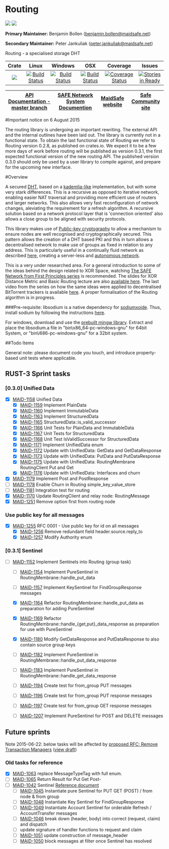 # Routing
[![](https://img.shields.io/badge/Project%20SAFE-Approved-green.svg)](http://maidsafe.net/applications) [![](https://img.shields.io/badge/License-GPL3-green.svg)](https://github.com/maidsafe/routing/blob/master/COPYING)

**Primary Maintainer:**     Benjamin Bollen (benjamin.bollen@maidsafe.net)

**Secondary Maintainer:**   Peter Jankuliak (peter.jankuliak@maidsafe.net)

Routing - a specialised storage DHT

|Crate|Linux|Windows|OSX|Coverage|Issues|
|:------:|:-------:|:-------:|:-------:|:-------:|:-------:|
|[![](http://meritbadge.herokuapp.com/routing)](https://crates.io/crates/routing)|[![Build Status](https://travis-ci.org/maidsafe/routing.svg?branch=master)](https://travis-ci.org/maidsafe/routing)|[![Build Status](http://ci.maidsafe.net:8080/buildStatus/icon?job=routing_win64_status_badge)](http://ci.maidsafe.net:8080/job/routing_win64_status_badge/)|[![Build Status](http://ci.maidsafe.net:8080/buildStatus/icon?job=routing_osx_status_badge)](http://ci.maidsafe.net:8080/job/routing_osx_status_badge/)|[![Coverage Status](https://coveralls.io/repos/maidsafe/routing/badge.svg)](https://coveralls.io/r/maidsafe/routing)|[![Stories in Ready](https://badge.waffle.io/maidsafe/routing.png?label=ready&title=Ready)](https://waffle.io/maidsafe/routing)

| [API Documentation - master branch](http://maidsafe.net/routing/master/) | [SAFE Network System Documention](http://systemdocs.maidsafe.net) | [MaidSafe website](http://maidsafe.net) | [Safe Community site](https://forum.safenetwork.io) |
|:------:|:-------:|:-------:|:-------:|

#Important notice on 6 August 2015

The routing library is undergoing an important rewriting.  The external API and the internal outlines have been laid out.  The library is currently not in a functional state.  To obtain the last functional state of Routing we refer to Routing version 0.2.8, as published on crates.io.  We expect it to be a few more days of work before routing will be published as version 0.3.1, the first expected functional version of the new routing API. The published version 0.3.0 should only be used by a user library to compile against, and prepare for the upcoming new interface.

#Overview

A secured [DHT](http://en.wikipedia.org/wiki/Distributed_hash_table), based on a [kademlia-like](http://en.wikipedia.org/wiki/Kademlia) implementation, but with some very stark differences. This is a recursive as opposed to iterative network, enabling easier NAT traversal and providing more efficient use of routers and larger networks. This also allows very fast reconfiguration of network changes, aleviating the requirement for a refresh algorithm. A recursive solution based on a network protocol layer that is 'connection oriented' also allows a close group to be aligned with security protocols.

This library makes use of [Public-key cryptography](http://en.wikipedia.org/wiki/Public-key_cryptography) to allow a mechanism to ensure nodes are well recognised and cryptographically secured. This pattern
allows the creation of a DHT based PKI and this in turn allows a decentralised network to make use of groups as fixed in relation to any address. This is particularly useful in a continually fluid network as described [here,](http://maidsafe.net/Whitepapers/pdf/MaidSafeDistributedHashTable.pdf) creating a server-less and [autonomous network](http://maidsafe.net/docs/SAFEnetwork.pdf).

This is a very under researched area. For a general introduction to some of the ideas behind the design related to XOR Space, watching [The SAFE Network from First Principles series](https://www.youtube.com/watch?v=Lr9FJRDcNzk&list=PLiYqQVdgdw_sSDkdIZzDRQR9xZlsukIxD) is recommended. The slides for XOR Distance Metric and Basic Routing lecture are also [available here](http://ericklavoie.com/talks/safenetwork/1-xor-routing.pdf). The last video from the series on how the same ideas were applied to decentralised BitTorrent trackers is available [here](https://www.youtube.com/watch?v=YFV908uoLPY). A proper formalisation of the Routing algorithm is in progress.


###Pre-requisite:
libsodium is a native dependency for [sodiumxoide](https://github.com/dnaq/sodiumoxide). Thus, install sodium by following the instructions [here](http://doc.libsodium.org/installation/index.html).

For windows, download and use the [prebuilt mingw library](https://download.libsodium.org/libsodium/releases/libsodium-1.0.2-mingw.tar.gz).
Extract and place the libsodium.a file in "bin\x86_64-pc-windows-gnu" for 64bit System, or "bin\i686-pc-windows-gnu" for a 32bit system.

##Todo Items

General note: please document code you touch, and introduce property-based unit tests where applicable.

## RUST-3 Sprint tasks

### [0.3.0] Unified Data
- [x] [MAID-1158](https://maidsafe.atlassian.net/browse/MAID-1158) Unified Data
    - [x] [MAID-1159](https://maidsafe.atlassian.net/browse/MAID-1159) Implement PlainData
    - [x] [MAID-1160](https://maidsafe.atlassian.net/browse/MAID-1160) Implement ImmutableData
    - [x] [MAID-1163](https://maidsafe.atlassian.net/browse/MAID-1163) Implement StructuredData
    - [x] [MAID-1165](https://maidsafe.atlassian.net/browse/MAID-1165) StructuredData::is_valid_successor
    - [x] [MAID-1166](https://maidsafe.atlassian.net/browse/MAID-1166) Unit Tests for PlainData and ImmutableData
    - [x] [MAID-1167](https://maidsafe.atlassian.net/browse/MAID-1167) Unit Tests for StructuredData
    - [x] [MAID-1168](https://maidsafe.atlassian.net/browse/MAID-1168) Unit Test IsValidSuccessor for StructuredData
    - [x] [MAID-1171](https://maidsafe.atlassian.net/browse/MAID-1171) Implement UnifiedData enum
    - [x] [MAID-1172](https://maidsafe.atlassian.net/browse/MAID-1172) Update with UnifiedData: GetData and GetDataResponse
    - [x] [MAID-1173](https://maidsafe.atlassian.net/browse/MAID-1173) Update with UnifiedData: PutData and PutDataResponse
    - [x] [MAID-1175](https://maidsafe.atlassian.net/browse/MAID-1175) Update with UnifiedData: RoutingMembrane RoutingClient Put and Get
    - [x] [MAID-1176](https://maidsafe.atlassian.net/browse/MAID-1176) Update with UnifiedData: Interfaces and churn
- [x] [MAID-1179](https://maidsafe.atlassian.net/browse/MAID-1179) Implement Post and PostResponse
- [ ] [MAID-1178](https://maidsafe.atlassian.net/browse/MAID-1178) Enable Churn in Routing simple_key_value_store
- [ ] [MAID-1181](https://maidsafe.atlassian.net/browse/MAID-1181) Integration test for routing
- [x] [MAID-1170](https://maidsafe.atlassian.net/browse/MAID-1170) Update RoutingClient and relay node: RoutingMessage
- [x] [MAID-1251](https://maidsafe.atlassian.net/browse/MAID-1251) Remove option first from routing node

### Use public key for all messages
- [x] [MAID-1255](https://maidsafe.atlassian.net/browse/MAID-1255) RFC 0001 - Use public key for id on all messages
    - [x] [MAID-1256](https://maidsafe.atlassian.net/browse/MAID-1256) Remove redundant field header.source.reply_to
    - [x] [MAID-1257](https://maidsafe.atlassian.net/browse/MAID-1257) Modify Authority enum

### [0.3.1] Sentinel
- [ ] [MAID-1152](https://maidsafe.atlassian.net/browse/MAID-1152) Implement Sentinels into Routing (group task)
    - [ ] [MAID-1154](https://maidsafe.atlassian.net/browse/MAID-1154) Implement PureSentinel in RoutingMembrane::handle_put_data
    - [ ] [MAID-1157](https://maidsafe.atlassian.net/browse/MAID-1157) Implement KeySentinel for FindGroupResponse messages
    - [x] [MAID-1164](https://maidsafe.atlassian.net/browse/MAID-1164) Refactor RoutingMembrane::handle_put_data as preparation for adding PureSentinel
    - [x] [MAID-1169](https://maidsafe.atlassian.net/browse/MAID-1169) Refactor RoutingMembrane::handle_{get,put}_data_response as preparation for use with PureSentinel
    - [x] [MAID-1180](https://maidsafe.atlassian.net/browse/MAID-1180) Modify GetDataResponse and PutDataResponse to also contain source group keys
    - [ ] [MAID-1182](https://maidsafe.atlassian.net/browse/MAID-1182) Implement PureSentinel in RoutingMembrane::handle_put_data_response
    - [ ] [MAID-1183](https://maidsafe.atlassian.net/browse/MAID-1183) Implement PureSentinel in RoutingMembrane::handle_get_data_response
    - [ ] [MAID-1194](https://maidsafe.atlassian.net/browse/MAID-1194) Create test for from_group PUT messages
    - [ ] [MAID-1196](https://maidsafe.atlassian.net/browse/MAID-1196) Create test for from_group PUT response messages
    - [ ] [MAID-1197](https://maidsafe.atlassian.net/browse/MAID-1197) Create test for from_group GET response messages
    - [ ] [MAID-1207](https://maidsafe.atlassian.net/browse/MAID-1207) Implement PureSentinel for POST and DELETE messages


## Future sprints

Note 2015-06-22: below tasks will be affected by [proposed RFC: Remove Transaction Managers](https://github.com/maidsafe/rfcs/pull/1) ([view draft](https://github.com/dirvine/rfcs/blob/master/proposed/0000-Remove-Transaction-Managers.md))

### Old tasks for reference
- [x] [MAID-1063](https://maidsafe.atlassian.net/browse/MAID-1063) replace MessageTypeTag with full enum.
- [ ] [MAID-1065](https://maidsafe.atlassian.net/browse/MAID-1065) Return Result for Put Get Post-
- [ ] [MAID-1042](https://maidsafe.atlassian.net/browse/MAID-1042) Sentinel [Reference document](https://docs.google.com/document/d/1-x7pCq_YXm-P5xDi7y8UIYDbheVwJ10Q80FzgtnMD8A/edit?usp=sharing)
    - [ ] [MAID-1045](https://maidsafe.atlassian.net/browse/MAID-1045) Instantiate pure Sentinel for PUT GET (POST) / from node & from group
    - [ ] [MAID-1048](https://maidsafe.atlassian.net/browse/MAID-1048) Instantiate Key Sentinel for FindGroupResponse
    - [ ] [MAID-1049](https://maidsafe.atlassian.net/browse/MAID-1049) Instantiate Account Sentinel for orderable Refresh / AccountTransfer messages
    - [ ] [MAID-1046](https://maidsafe.atlassian.net/browse/MAID-1046) break down (header, body) into correct (request, claim) and dispatch
    - [ ]  update signature of handler functions to request and claim
    - [ ] [MAID-1051](https://maidsafe.atlassian.net/browse/MAID-1051) update construction of message_header
    - [ ] [MAID-1050](https://maidsafe.atlassian.net/browse/MAID-1050) block messages at filter once Sentinel has resolved
